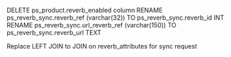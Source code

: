 DELETE ps_product.reverb_enabled column
RENAME ps_reverb_sync.reverb_ref (varchar(32)) TO ps_reverb_sync.reverb_id INT
RENAME ps_reverb_sync.url_reverb_ref (varchar(150)) TO ps_reverb_sync.reverb_url TEXT

Replace LEFT JOIN to JOIN on reverb_attributes for sync request